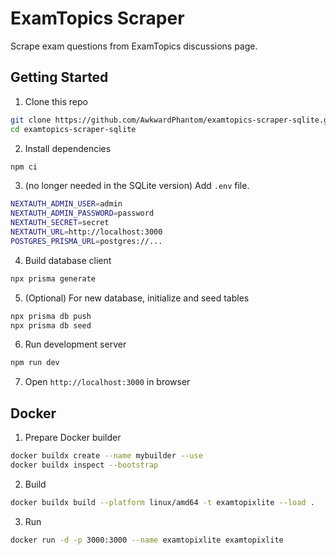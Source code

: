 # ExamTopics Scraper
Scrape exam questions from ExamTopics discussions page.

## Getting Started
1. Clone this repo
```sh
git clone https://github.com/AwkwardPhantom/examtopics-scraper-sqlite.git
cd examtopics-scraper-sqlite
```
2. Install dependencies
```sh
npm ci
```
3. (no longer needed in the SQLite version) Add `.env` file.
```sh
NEXTAUTH_ADMIN_USER=admin
NEXTAUTH_ADMIN_PASSWORD=password
NEXTAUTH_SECRET=secret
NEXTAUTH_URL=http://localhost:3000
POSTGRES_PRISMA_URL=postgres://...
```
4. Build database client
```sh
npx prisma generate
```
5. (Optional) For new database, initialize and seed tables
```sh
npx prisma db push
npx prisma db seed
```
6. Run development server
```sh
npm run dev
```
7. Open `http://localhost:3000` in browser

## Docker
1. Prepare Docker builder
```sh
docker buildx create --name mybuilder --use
docker buildx inspect --bootstrap
```
2. Build
```sh
docker buildx build --platform linux/amd64 -t examtopixlite --load .
```
3. Run
```sh
docker run -d -p 3000:3000 --name examtopixlite examtopixlite
```
